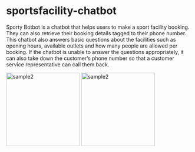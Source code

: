 # sportsfacility-chatbot

Sporty Botbot is a chatbot that helps users to make a sport facility booking. 
They can also retrieve their booking details tagged to their phone number.
This chatbot also answers basic questions about the facilities such as opening hours, available outlets and how many people are allowed per booking.
If the chatbot is unable to answer the questions appropriately, it can also take down the customer’s phone number so that a customer service representative can call them back.


<img width="200" alt="sample2" src="https://user-images.githubusercontent.com/88019050/137526240-6a2c3383-611d-4596-ad55-dd0e528b578f.jpg"> <img width="200" alt="sample2" src="https://user-images.githubusercontent.com/88019050/137526306-6566aafc-f4dd-4b16-bd6f-d6a8d91c805b.png">
